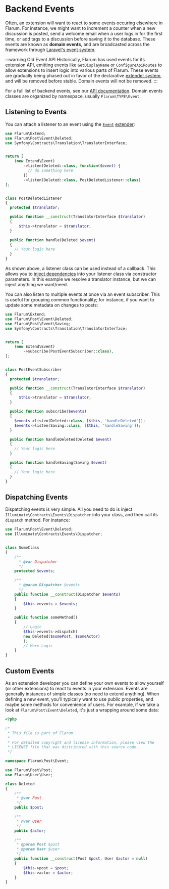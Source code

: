 # Backend Events

Often, an extension will want to react to some events occuring elsewhere in Flarum. For instance, we might want to increment a counter when a new discussion is posted, send a welcome email when a user logs in for the first time, or add tags to a discussion before saving it to the database. These events are known as **domain events**, and are broadcasted across the framework through [Laravel's event system](https://laravel.com/docs/6.x/events).

:::warning Old Event API
Historically, Flarum has used events for its extension API, emitting events like `GetDisplayName` or `ConfigureApiRoutes` to allow extensions to insert logic into various parts of Flarum. These events are gradually being phased out in favor of the declarative [extender system](start.md#extenders), and will be removed before stable. Domain events will not be removed.
:::

For a full list of backend events, see our [API documentation](https://api.docs.flarum.org/php/master/search.html?search=Event). Domain events classes are organized by namespace, usually `Flarum\TYPE\Event`.

## Listening to Events

You can attach a listener to an event using the [`Event`](https://api.docs.flarum.org/php/master/flarum/extend/event) [extender](start.md#extenders):

```php
use Flarum\Extend;
use Flarum\Post\Event\Deleted;
use Symfony\Contracts\Translation\TranslatorInterface;


return [
    (new Extend\Event)
        ->listen(Deleted::class, function($event) {
          // do something here
        })
        ->listen(Deleted::class, PostDeletedListener::class)
];


class PostDeletedListener
{
  protected $translator;

  public function __construct(TranslatorInterface $translator)
  {
      $this->translator = $translator;
  }

  public function handle(Deleted $event)
  {
    // Your logic here
  }
}
```

As shown above, a listener class can be used instead of a callback. This allows you to [inject dependencies](https://laravel.com/docs/6.x/container) into your listener class via constructor parameters. In this example we resolve a translator instance, but we can inject anything we want/need.

You can also listen to multiple events at once via an event subscriber. This is useful for grouping common functionality; for instance, if you want to update some metadata on changes to posts:

```php
use Flarum\Extend;
use Flarum\Post\Event\Deleted;
use Flarum\Post\Event\Saving;
use Symfony\Contracts\Translation\TranslatorInterface;


return [
    (new Extend\Event)
        ->subscribe(PostEventSubscriber::class),
];


class PostEventSubscriber
{
  protected $translator;

  public function __construct(TranslatorInterface $translator)
  {
      $this->translator = $translator;
  }

  public function subscribe($events)
  {
    $events->listen(Deleted::class, [$this, 'handleDeleted']);
    $events->listen(Saving::class, [$this, 'handleSaving']);
  }

  public function handleDeleted(Deleted $event)
  {
    // Your logic here
  }

  public function handleSaving(Saving $event)
  {
    // Your logic here
  }
}
```

## Dispatching Events

Dispatching events is very simple. All you need to do is inject `Illuminate\Contracts\Events\Dispatcher` into your class, and then call its `dispatch` method. For instance:

```php
use Flarum\Post\Event\Deleted;
use Illuminate\Contracts\Events\Dispatcher;


class SomeClass
{
    /**
      * @var Dispatcher
      */
    protected $events;

    /**
      * @param Dispatcher $events
      */
    public function __construct(Dispatcher $events)
    {
        $this->events = $events;
    }

    public function someMethod()
    {
        // Logic
        $this->events->dispatch(
        new Deleted($somePost, $someActor)
        );
        // More Logic
    }
}
```

## Custom Events

As an extension developer you can define your own events to allow yourself (or other extensions) to react to events in your extension.
Events are generally instances of simple classes (no need to extend anything). When defining a new event, you'll typically want to use public properties, and maybe some methods for convenience of users.
For example, if we take a look at `Flarum\Post\Event\Deleted`, it's just a wrapping around some data:

```php
<?php

/*
 * This file is part of Flarum.
 *
 * For detailed copyright and license information, please view the
 * LICENSE file that was distributed with this source code.
 */

namespace Flarum\Post\Event;

use Flarum\Post\Post;
use Flarum\User\User;

class Deleted
{
    /**
     * @var Post
     */
    public $post;

    /**
     * @var User
     */
    public $actor;

    /**
     * @param Post $post
     * @param User $user
     */
    public function __construct(Post $post, User $actor = null)
    {
        $this->post = $post;
        $this->actor = $actor;
    }
}
```
